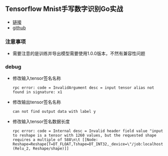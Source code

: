 ## Tensorflow Mnist手写数字识别Go实战
* [链接](http://sineyuan.github.io/2017/03/02/tensorflow-mnist-pratice/)
* [github](https://github.com/SineYuan/tensorflow-demo)
### 注意事项
* 需要注意的是训练并导出模型需要使用1.0.0版本，不然有兼容性问题

### debug
* 修改输入tensor签名名称
  ```
  rpc error: code = InvalidArgument desc = input tensor alias not found in signature: x1
  ```
* 修改输出tensor签名名称
  ```
  can not find output data with label y
  ```
* 修改输入tensor签名数据长度
  ```
  rpc error: code = Internal desc = Invalid header field value "input to reshape is a tensor with 1260 values, but the requested shape requires a multiple of 588\n\t [[Node: Reshape=Reshape[T=DT_FLOAT,Tshape=DT_INT32,_device=\"/job:localhost/replica:0/task:0/cpu:0\"](Relu_2, Reshape/shape)]]
  ```